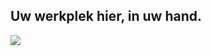 

<div id="corps">

<h2>Uw werkplek hier, in uw hand.</h2>

<img src="Images/earth.png" />

</div>


